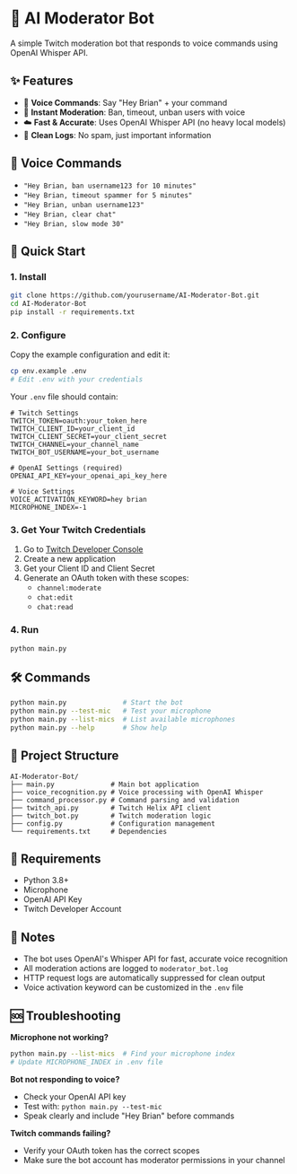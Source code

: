 # 🎤 AI Moderator Bot

A simple Twitch moderation bot that responds to voice commands using OpenAI Whisper API.

## ✨ Features

- 🎤 **Voice Commands**: Say "Hey Brian" + your command
- 🚀 **Instant Moderation**: Ban, timeout, unban users with voice
- ☁️ **Fast & Accurate**: Uses OpenAI Whisper API (no heavy local models)
- 📝 **Clean Logs**: No spam, just important information

## 🎯 Voice Commands

- `"Hey Brian, ban username123 for 10 minutes"`
- `"Hey Brian, timeout spammer for 5 minutes"`
- `"Hey Brian, unban username123"`
- `"Hey Brian, clear chat"`
- `"Hey Brian, slow mode 30"`

## 🚀 Quick Start

### 1. Install
```bash
git clone https://github.com/yourusername/AI-Moderator-Bot.git
cd AI-Moderator-Bot
pip install -r requirements.txt
```

### 2. Configure
Copy the example configuration and edit it:
```bash
cp env.example .env
# Edit .env with your credentials
```

Your `.env` file should contain:
```env
# Twitch Settings
TWITCH_TOKEN=oauth:your_token_here
TWITCH_CLIENT_ID=your_client_id
TWITCH_CLIENT_SECRET=your_client_secret
TWITCH_CHANNEL=your_channel_name
TWITCH_BOT_USERNAME=your_bot_username

# OpenAI Settings (required)
OPENAI_API_KEY=your_openai_api_key_here

# Voice Settings
VOICE_ACTIVATION_KEYWORD=hey brian
MICROPHONE_INDEX=-1
```

### 3. Get Your Twitch Credentials
1. Go to [Twitch Developer Console](https://dev.twitch.tv/console)
2. Create a new application
3. Get your Client ID and Client Secret
4. Generate an OAuth token with these scopes:
   - `channel:moderate`
   - `chat:edit`
   - `chat:read`

### 4. Run
```bash
python main.py
```

## 🛠️ Commands

```bash
python main.py              # Start the bot
python main.py --test-mic   # Test your microphone
python main.py --list-mics  # List available microphones
python main.py --help       # Show help
```

## 📁 Project Structure

```
AI-Moderator-Bot/
├── main.py              # Main bot application
├── voice_recognition.py # Voice processing with OpenAI Whisper
├── command_processor.py # Command parsing and validation
├── twitch_api.py        # Twitch Helix API client
├── twitch_bot.py        # Twitch moderation logic
├── config.py            # Configuration management
└── requirements.txt     # Dependencies
```

## 🔧 Requirements

- Python 3.8+
- Microphone
- OpenAI API Key
- Twitch Developer Account

## 📝 Notes

- The bot uses OpenAI's Whisper API for fast, accurate voice recognition
- All moderation actions are logged to `moderator_bot.log`
- HTTP request logs are automatically suppressed for clean output
- Voice activation keyword can be customized in the `.env` file

## 🆘 Troubleshooting

**Microphone not working?**
```bash
python main.py --list-mics  # Find your microphone index
# Update MICROPHONE_INDEX in .env file
```

**Bot not responding to voice?**
- Check your OpenAI API key
- Test with: `python main.py --test-mic`
- Speak clearly and include "Hey Brian" before commands

**Twitch commands failing?**
- Verify your OAuth token has the correct scopes
- Make sure the bot account has moderator permissions in your channel 